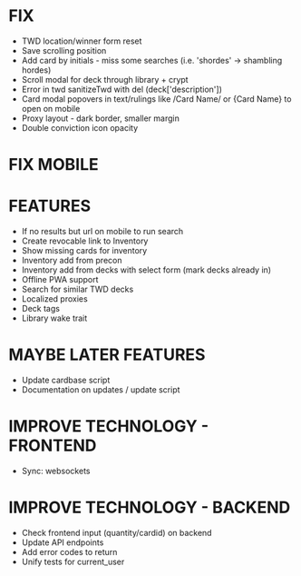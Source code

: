 # FIX
* TWD location/winner form reset
* Save scrolling position
* Add card by initials - miss some searches (i.e. 'shordes' -> shambling hordes)
* Scroll modal for deck through library + crypt
* Error in twd sanitizeTwd with del (deck['description'])
* Card modal popovers in text/rulings like /Card Name/ or {Card Name} to open on mobile
* Proxy layout - dark border, smaller margin
* Double conviction icon opacity

# FIX MOBILE

# FEATURES
* If no results but url on mobile to run search
* Create revocable link to Inventory
* Show missing cards for inventory
* Inventory add from precon
* Inventory add from decks with select form (mark decks already in)
* Offline PWA support
* Search for similar TWD decks
* Localized proxies
* Deck tags
* Library wake trait

# MAYBE LATER FEATURES
* Update cardbase script
* Documentation on updates / update script

# IMPROVE TECHNOLOGY - FRONTEND
* Sync: websockets

# IMPROVE TECHNOLOGY - BACKEND
* Check frontend input (quantity/cardid) on backend
* Update API endpoints
* Add error codes to return
* Unify tests for current_user
